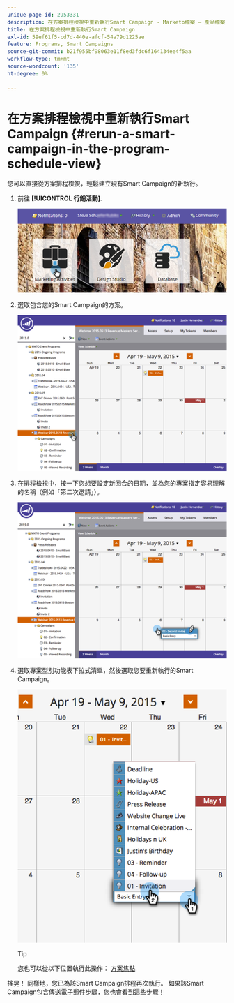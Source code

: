 ```yaml
---
unique-page-id: 2953331
description: 在方案排程檢視中重新執行Smart Campaign - Marketo檔案 — 產品檔案
title: 在方案排程檢視中重新執行Smart Campaign
exl-id: 59ef61f5-cd7d-440e-afcf-54a79d1225ae
feature: Programs, Smart Campaigns
source-git-commit: b21f955bf98063e11f8ed3fdc6f164134ee4f5aa
workflow-type: tm+mt
source-wordcount: '135'
ht-degree: 0%

---
```


# 在方案排程檢視中重新執行Smart Campaign {#rerun-a-smart-campaign-in-the-program-schedule-view}

您可以直接從方案排程檢視，輕鬆建立現有Smart Campaign的新執行。

1. 前往 **[!UICONTROL 行銷活動]**.

   ![](assets/login-marketing-activities-3.png)

1. 選取包含您的Smart Campaign的方案。

   ![](assets/image2015-4-16-14-3a40-3a11.png)

1. 在排程檢視中，按一下您想要設定新回合的日期，並為您的專案指定容易理解的名稱（例如「第二次邀請」）。

   ![](assets/image2015-4-16-14-3a42-3a0.png)

1. 選取專案型別功能表下拉式清單，然後選取您要重新執行的Smart Campaign。

   ![](assets/image2015-4-16-15-3a26-3a33.png)

   >[!TIP]
   >
   >您也可以從以下位置執行此操作： [方案焦點](/help/marketo/product-docs/core-marketo-concepts/marketing-calendar/understanding-the-calendar/understand-enable-program-focus.md).

搖晃！ 同樣地，您已為該Smart Campaign排程再次執行。 如果該Smart Campaign包含傳送電子郵件步驟，您也會看到這些步驟！
